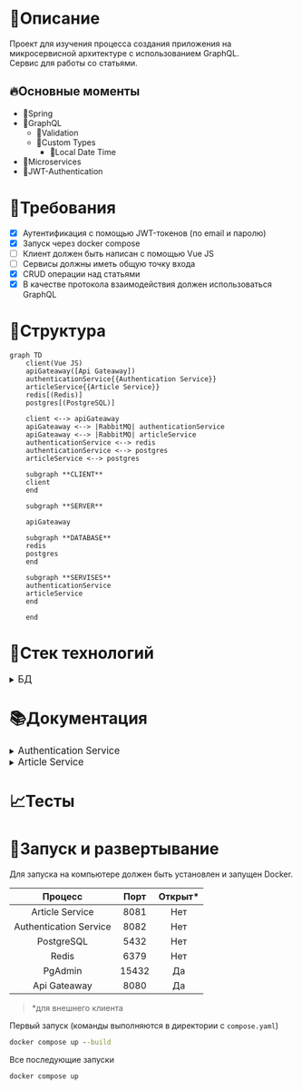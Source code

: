 # 📃Описание
Проект для изучения процесса
создания приложения на микросервисной архитектуре
с использованием GraphQL.\
Сервис для работы со статьями.
## 🔥Основные моменты
* 🔶Spring
* 🔶GraphQL
  * 🔶Validation
  * 🔶Custom Types
    * 🔶Local Date Time
* 🔶Microservices
* 🔶JWT-Authentication
# 📗Требования
- [x] Аутентификация с помощью JWT-токенов (по email и паролю)
- [x] Запуск через docker compose
- [ ] Клиент должен быть написан с помощью Vue JS
- [ ] Сервисы должны иметь общую точку входа
- [x] CRUD операции над статьями
- [x] В качестве протокола взаимодействия должен использоваться GraphQL
# 🎨Структура
```mermaid
graph TD
    client(Vue JS)
    apiGateaway([Api Gateaway])
    authenticationService{{Authentication Service}}
    articleService{{Article Service}}
    redis[(Redis)]
    postgres[(PostgreSQL)]

    client <--> apiGateaway
    apiGateaway <--> |RabbitMQ| authenticationService
    apiGateaway <--> |RabbitMQ| articleService
    authenticationService <--> redis
    authenticationService <--> postgres
    articleService <--> postgres

    subgraph **CLIENT**
    client
    end

    subgraph **SERVER**

    apiGateaway

    subgraph **DATABASE**
    redis
    postgres
    end

    subgraph **SERVISES**
    authenticationService
    articleService
    end

    end
```
# 🔧Стек технологий

<details>
<summary>
<big>БД</big>
</summary>

* Redis
* PostgreSQL

</details>

# 📚Документация
<details>
<summary>
<big>Authentication Service</big>
</summary>

### Схема

```graphql
scalar LocalDateTime

directive @Pattern(message: String! = "Поле должно быть формата: example@example.example", regexp: String! = "\\S+@\\S+\\.\\S+") on ARGUMENT_DEFINITION | INPUT_FIELD_DEFINITION
directive @Size(min: Int! = 8, max: Int! = 21000, message: String! = "Поле должно состоять из минимум 8 символов") on ARGUMENT_DEFINITION | INPUT_FIELD_DEFINITION

type User{
    id: ID!
    email: String!
    createdAt: LocalDateTime!
    lastLogin: LocalDateTime!
}

type JwtTokenResponse{
    accessToken: String!
    refreshToken: String!
}

type Query{
    currentUser: User!
}

type Mutation{
    authenticate(email: String! @Pattern, password: String! @Size): JwtTokenResponse!
    register(email: String! @Pattern, password: String! @Size): JwtTokenResponse!
    refreshToken(refreshToken: String!): JwtTokenResponse!
    #None
    logout: Int

    updateUser(password: String! @Size): User!
}
```

</details>

<details>
<summary>
<big>Article Service</big>
</summary>

### Схема

```graphql
type ArticleEntity {
    id: ID!
    title: String!
    content: String!
}

type Query {
    getAllArticles: [ArticleEntity!]!
    getArticle(id: ID): ArticleEntity!
}

type Mutation {
    createArticle(title: String!, content: String!): ArticleEntity!
    updateArticle(id: ID!, title: String, content: String): ArticleEntity!
    #None
    deleteArticle(id: ID!): Int
}
```

</details>

# 📈Тесты
# 🚩Запуск и развертывание
Для запуска на компьютере должен быть установлен и запущен Docker.

|         Процесс         |  Порт  | Открыт*  |
|:-----------------------:|:------:|:--------:|
|     Article Service     |  8081  |   Нет    |
| Authentication Service  |  8082  |   Нет    |
|       PostgreSQL        |  5432  |   Нет    |
|          Redis          |  6379  |   Нет    |
|         PgAdmin         | 15432  |    Да    |
|      Api Gateaway       |  8080  |    Да    |

> *для внешнего клиента

Первый запуск (команды выполняются в директории с `compose.yaml`)
```bat
docker compose up --build
```
Все последующие запуски
```bat
docker compose up
```
